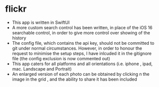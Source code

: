 # flickr


- This app is written in SwiftUI
- A more custom search control has been written, in place of the iOS 16 searchable control, in order to give more control over showing of the history
- The config file, which contains the api key, should not be committed to git under normal circumstances. However, in order to honour the request to minimise the setup steps, I have inlcuded it in the gitignore file (the config exclusion is now commented out)
- This app caters for all platforms and all orientations (i.e. iphone , ipad, mac. Landscape and Portrait)
- An enlarged version of each photo can be obtained by clicking n the image in the grid , and the ability to share it has been included
